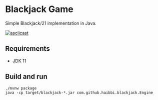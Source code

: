 # Blackjack Game

Simple Blackjack/21 implementation in Java.

[![asciicast](https://asciinema.org/a/OxTTc6fLhMZhp1RbKIF1uaw2s.svg)](https://asciinema.org/a/OxTTc6fLhMZhp1RbKIF1uaw2s)

## Requirements

- JDK 11

## Build and run

```shell
./mvnw package
java -cp target/blackjack-*.jar com.github.haibbi.blackjack.Engine
```
